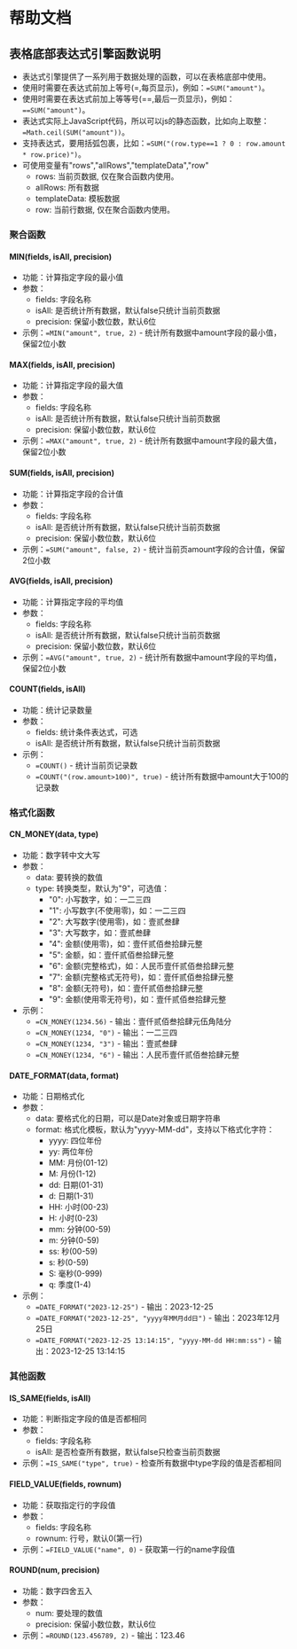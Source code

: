 # 帮助文档

## 表格底部表达式引擎函数说明

- 表达式引擎提供了一系列用于数据处理的函数，可以在表格底部中使用。
- 使用时需要在表达式前加上等号(=,每页显示)，例如：`=SUM("amount")`。
- 使用时需要在表达式前加上等等号(==,最后一页显示)，例如：`==SUM("amount")`。
- 表达式实际上JavaScript代码，所以可以js的静态函数，比如向上取整：`=Math.ceil(SUM("amount"))`。
- 支持表达式，要用括弧包裹，比如：`=SUM("(row.type==1 ? 0 : row.amount * row.price)")`。
- 可使用变量有"rows","allRows","templateData","row"
  - rows: 当前页数据, 仅在聚合函数内使用。
  - allRows: 所有数据
  - templateData: 模板数据
  - row: 当前行数据, 仅在聚合函数内使用。

### 聚合函数

#### MIN(fields, isAll, precision)
- 功能：计算指定字段的最小值
- 参数：
  - fields: 字段名称
  - isAll: 是否统计所有数据，默认false只统计当前页数据
  - precision: 保留小数位数，默认6位
- 示例：`=MIN("amount", true, 2)` - 统计所有数据中amount字段的最小值，保留2位小数

#### MAX(fields, isAll, precision)
- 功能：计算指定字段的最大值
- 参数：
  - fields: 字段名称
  - isAll: 是否统计所有数据，默认false只统计当前页数据
  - precision: 保留小数位数，默认6位
- 示例：`=MAX("amount", true, 2)` - 统计所有数据中amount字段的最大值，保留2位小数

#### SUM(fields, isAll, precision)
- 功能：计算指定字段的合计值
- 参数：
  - fields: 字段名称
  - isAll: 是否统计所有数据，默认false只统计当前页数据
  - precision: 保留小数位数，默认6位
- 示例：`=SUM("amount", false, 2)` - 统计当前页amount字段的合计值，保留2位小数

#### AVG(fields, isAll, precision)
- 功能：计算指定字段的平均值
- 参数：
  - fields: 字段名称
  - isAll: 是否统计所有数据，默认false只统计当前页数据
  - precision: 保留小数位数，默认6位
- 示例：`=AVG("amount", true, 2)` - 统计所有数据中amount字段的平均值，保留2位小数

#### COUNT(fields, isAll)
- 功能：统计记录数量
- 参数：
  - fields: 统计条件表达式，可选
  - isAll: 是否统计所有数据，默认false只统计当前页数据
- 示例：
  - `=COUNT()` - 统计当前页记录数
  - `=COUNT("(row.amount>100)", true)` - 统计所有数据中amount大于100的记录数

### 格式化函数

#### CN_MONEY(data, type)
- 功能：数字转中文大写
- 参数：
  - data: 要转换的数值
  - type: 转换类型，默认为"9"，可选值：
    - "0": 小写数字，如：一二三四
    - "1": 小写数字(不使用零)，如：一二三四
    - "2": 大写数字(使用零)，如：壹贰叁肆
    - "3": 大写数字，如：壹贰叁肆
    - "4": 金额(使用零)，如：壹仟贰佰叁拾肆元整
    - "5": 金额，如：壹仟贰佰叁拾肆元整
    - "6": 金额(完整格式)，如：人民币壹仟贰佰叁拾肆元整
    - "7": 金额(完整格式无符号)，如：壹仟贰佰叁拾肆元整
    - "8": 金额(无符号)，如：壹仟贰佰叁拾肆元整
    - "9": 金额(使用零无符号)，如：壹仟贰佰叁拾肆元整
- 示例：
  - `=CN_MONEY(1234.56)` - 输出：壹仟贰佰叁拾肆元伍角陆分
  - `=CN_MONEY(1234, "0")` - 输出：一二三四
  - `=CN_MONEY(1234, "3")` - 输出：壹贰叁肆
  - `=CN_MONEY(1234, "6")` - 输出：人民币壹仟贰佰叁拾肆元整

#### DATE_FORMAT(data, format)
- 功能：日期格式化
- 参数：
  - data: 要格式化的日期，可以是Date对象或日期字符串
  - format: 格式化模板，默认为"yyyy-MM-dd"，支持以下格式化字符：
    - yyyy: 四位年份
    - yy: 两位年份
    - MM: 月份(01-12)
    - M: 月份(1-12)
    - dd: 日期(01-31)
    - d: 日期(1-31)
    - HH: 小时(00-23)
    - H: 小时(0-23)
    - mm: 分钟(00-59)
    - m: 分钟(0-59)
    - ss: 秒(00-59)
    - s: 秒(0-59)
    - S: 毫秒(0-999)
    - q: 季度(1-4)
- 示例：
  - `=DATE_FORMAT("2023-12-25")` - 输出：2023-12-25
  - `=DATE_FORMAT("2023-12-25", "yyyy年MM月dd日")` - 输出：2023年12月25日
  - `=DATE_FORMAT("2023-12-25 13:14:15", "yyyy-MM-dd HH:mm:ss")` - 输出：2023-12-25 13:14:15

### 其他函数

#### IS_SAME(fields, isAll)
- 功能：判断指定字段的值是否都相同
- 参数：
  - fields: 字段名称
  - isAll: 是否检查所有数据，默认false只检查当前页数据
- 示例：`=IS_SAME("type", true)` - 检查所有数据中type字段的值是否都相同

#### FIELD_VALUE(fields, rownum)
- 功能：获取指定行的字段值
- 参数：
  - fields: 字段名称
  - rownum: 行号，默认0(第一行)
- 示例：`=FIELD_VALUE("name", 0)` - 获取第一行的name字段值

#### ROUND(num, precision)
- 功能：数字四舍五入
- 参数：
  - num: 要处理的数值
  - precision: 保留小数位数，默认6位
- 示例：`=ROUND(123.456789, 2)` - 输出：123.46